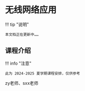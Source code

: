 # 无线网络应用

!!! tip "说明"

    本文档正在更新中……

## 课程介绍

!!! info "注意"

    此为 2024-2025 夏学期课程安排，仅供参考

zy老师、sxx老师
